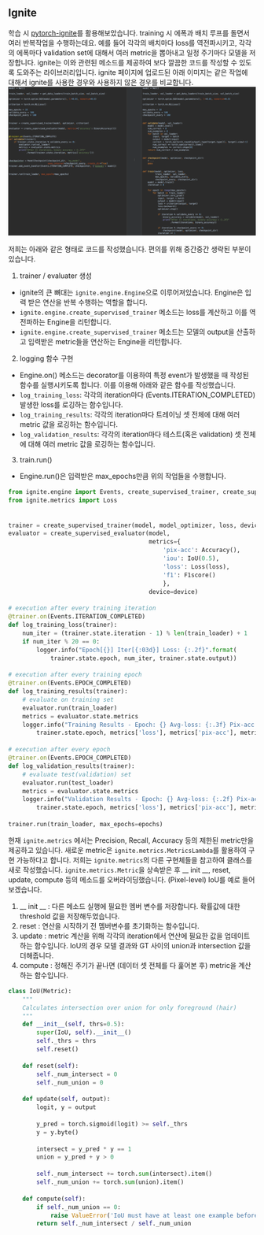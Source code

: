 ## Ignite
학습 시 [pytorch-ignite](https://pytorch.org/ignite/)를 활용해보았습니다. training 시 에폭과 배치 루프를 돌면서 여러 반복작업을 수행하는데요. 예를 들어 각각의 배치마다 loss를 역전파시키고, 각각의 에폭마다 validation set에 대해서 여러 metric을 뽑아내고 일정 주기마다 모델을 저장합니다. ignite는 이와 관련된 메소드를 제공하여 보다 깔끔한 코드를 작성할 수 있도록 도와주는 라이브러리입니다. ignite 페이지에 업로드된 아래 이미지는 같은 작업에 대해서 ignite를 사용한 경우와 사용하지 않은 경우를 비교합니다.  
![](https://raw.githubusercontent.com/pytorch/ignite/master/assets/ignite_vs_bare_pytorch.png)

저희는 아래와 같은 형태로 코드를 작성했습니다. 편의를 위해 중간중간 생략된 부분이 있습니다.
1. trainer / evaluater 생성
 - ignite의 큰 뼈대는 `ignite.engine.Engine`으로 이루어져있습니다. Engine은 입력 받은 연산을 반복 수행하는 역할을 합니다.
 - `ignite.engine.create_supervised_trainer` 메소드는 loss를 계산하고 이를 역전파하는 Engine을 리턴합니다.
 - `ignite.engine.create_supervised_trainer` 메소드는 모델의 output을 산출하고 입력받은 metric들을 연산하는 Engine을 리턴합니다.

2. logging 함수 구현
 - Engine.on() 메소드는 decorator를 이용하여 특정 event가 발생했을 때 작성된 함수를 실행시키도록 합니다. 이를 이용해 아래와 같은 함수를 작성했습니다. 
 - `log_training_loss`: 각각의 iteration마다 (Events.ITERATION_COMPLETED) 발생한 loss를 로깅하는 함수입니다. 
 - `log_training_results`: 각각의 iteration마다 트레이닝 셋 전체에 대해 여러 metric 값을 로깅하는 함수입니다.
 - `log_validation_results`: 각각의 iteration마다 테스트(혹은 validation) 셋 전체에 대해 여러 metric 값을 로깅하는 함수입니다.


3. train.run()
 - Engine.run()은 입력받은 max_epochs만큼 위의 작업들을 수행합니다.


```python
from ignite.engine import Events, create_supervised_trainer, create_supervised_evaluator
from ignite.metrics import Loss


trainer = create_supervised_trainer(model, model_optimizer, loss, device=device)
evaluator = create_supervised_evaluator(model,
                                        metrics={
                                            'pix-acc': Accuracy(),
                                            'iou': IoU(0.5),
                                            'loss': Loss(loss),
                                            'f1': F1score()
                                            },
                                        device=device)

# execution after every training iteration
@trainer.on(Events.ITERATION_COMPLETED)
def log_training_loss(trainer):
    num_iter = (trainer.state.iteration - 1) % len(train_loader) + 1
    if num_iter % 20 == 0:
        logger.info("Epoch[{}] Iter[{:03d}] Loss: {:.2f}".format(
            trainer.state.epoch, num_iter, trainer.state.output))

# execution after every training epoch
@trainer.on(Events.EPOCH_COMPLETED)
def log_training_results(trainer):
    # evaluate on training set
    evaluator.run(train_loader)
    metrics = evaluator.state.metrics
    logger.info("Training Results - Epoch: {} Avg-loss: {:.3f} Pix-acc: {:.3f} IoU: {:.3f} F1: {}".format(
        trainer.state.epoch, metrics['loss'], metrics['pix-acc'], metrics['iou'], str(metrics['f1'])))

# execution after every epoch
@trainer.on(Events.EPOCH_COMPLETED)
def log_validation_results(trainer):
    # evaluate test(validation) set
    evaluator.run(test_loader)
    metrics = evaluator.state.metrics
    logger.info("Validation Results - Epoch: {} Avg-loss: {:.2f} Pix-acc: {:.2f} IoU: {:.3f} F1: {}".format(
        trainer.state.epoch, metrics['loss'], metrics['pix-acc'], metrics['iou'], str(metrics['f1'])))

trainer.run(train_loader, max_epochs=epochs)
```


현재 `ignite.metrics` 에서는 Precision, Recall, Accuracy 등의 제한된 metric만을 제공하고 있습니다. 새로운 metric은 `ignite.metrics.MetricsLambda`를 활용하여 구현 가능하다고 합니다. 저희는 `ignite.metrics`의 다른 구현체들을 참고하여 클래스를 새로 작성했습니다. `ignite.metrics.Metric`을 상속받은 후 __ init __, reset, update, compute 등의 메소드를 오버라이딩했습니다. (Pixel-level) IoU를 예로 들어보겠습니다.

1. __ init __ : 다른 메소드 실행에 필요한 멤버 변수를 저장합니다. 확률값에 대한 threshold 값을 저장해두었습니다.
2. reset : 연산을 시작하기 전 멤버변수를 초기화하는 함수입니다.
3. update : metric 계산을 위해 각각의 iteration에서 연산에 필요한 값을 업데이트하는 함수입니다. IoU의 경우 모델 결과와 GT 사이의 union과 intersection 값을 더해줍니다.
4. compute :  정해진 주기가 끝나면 (데이터 셋 전체를 다 훑어본 후) metric을 계산하는 함수입니다.

```python
class IoU(Metric):
    """
    Calculates intersection over union for only foreground (hair)
    """
    def __init__(self, thrs=0.5):
        super(IoU, self).__init__()
        self._thrs = thrs
        self.reset()

    def reset(self):
        self._num_intersect = 0
        self._num_union = 0

    def update(self, output):
        logit, y = output

        y_pred = torch.sigmoid(logit) >= self._thrs
        y = y.byte()

        intersect = y_pred * y == 1
        union = y_pred + y > 0

        self._num_intersect += torch.sum(intersect).item()
        self._num_union += torch.sum(union).item()

    def compute(self):
        if self._num_union == 0:
            raise ValueError('IoU must have at least one example before it can be computed')
        return self._num_intersect / self._num_union
```